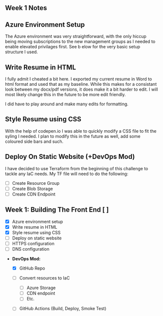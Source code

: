 ## Week 1 Notes

## Azure Environment Setup

The Azure environment was very straightforward, with the only hiccup being moving subscriptions to the new management groups as I needed to enable elevated privilages first. See b elow for the very basic setup structure I used. 

## Write Resume in HTML

I fully admit I cheated a bit here. I exported my current resume in Word to html format and used that as my baseline. While this makes for a consistant look between my docx/pdf versions, it does make it a bit harder to edit. I will most likely change this in the future to be more edit friendly. 

I did have to play around and make many edits for formatting.

## Style Resume using CSS

With the help of codepen.io I was able to quickly modify a CSS file to fit the syling I needed. I plan to modify this in the future as well, add some coloured side bars and such.

## Deploy On Static Website (+DevOps Mod)

I have decided to use Terraform from the beginning of this challenge to tackle any IaC needs. My TF file will need to do the following:
  - [ ] Create Resource Group
  - [ ] Create Blob Storage 
  - [ ] Create CDN Endpoint 

## Week 1: Building The Front End [ ]
  - [X] Azure environment setup 
  - [X] Write resume in HTML
  - [X] Style resume using CSS
  - [ ] Deploy on static website
  - [ ] HTTPS configuration 
  - [ ] DNS configuration 

  * **DevOps Mod:**
    - [X] GitHub Repo
    - [ ] Convert resources to IaC
      - [ ] Azure Storage
      - [ ] CDN endpoint 
      - [ ] Etc.
    - [ ] GitHub Actions (Build, Deploy, Smoke Test)


